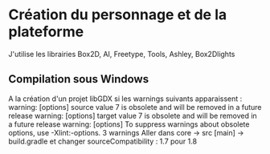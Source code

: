 # Création du personnage et de la plateforme 
J'utilise les librairies Box2D, AI, Freetype, Tools, Ashley, Box2Dlights
## Compilation sous Windows
A la création d'un projet libGDX si les warnings suivants apparaissent :  
warning: [options] source value 7 is obsolete and will be removed in a future release
warning: [options] target value 7 is obsolete and will be removed in a future release
warning: [options] To suppress warnings about obsolete options, use -Xlint:-options.
3 warnings
Aller dans core -> src [main] -> build.gradle et changer sourceCompatibility : 1.7 pour 1.8
